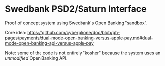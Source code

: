 # Swedbank PSD2/Saturn Interface

Proof of concept system using Swedbank's Open Banking "sandbox".

Core idea: https://github.com/cyberphone/doc/blob/gh-pages/payments/dual-mode-open-banking-versus-apple-pay.md#dual-mode-open-banking-api-versus-apple-pay

Note: some of the code is not entirely "kosher" because the system uses an *unmodified* Open Banking API.
